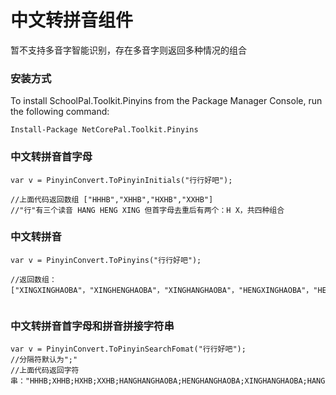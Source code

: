 # 中文转拼音组件

暂不支持多音字智能识别，存在多音字则返回多种情况的组合

### 安装方式


To install SchoolPal.Toolkit.Pinyins from the Package Manager Console, run the following command:
```
Install-Package NetCorePal.Toolkit.Pinyins
```



### 中文转拼音首字母

```
var v = PinyinConvert.ToPinyinInitials("行行好吧");

//上面代码返回数组 ["HHHB","XHHB","HXHB","XXHB"]
//"行"有三个读音 HANG HENG XING 但首字母去重后有两个：H X，共四种组合

```

### 中文转拼音
```
var v = PinyinConvert.ToPinyins("行行好吧");

//返回数组：
["XINGXINGHAOBA"，"XINGHENGHAOBA"，"XINGHANGHAOBA"，"HENGXINGHAOBA"，"HENGHENGHAOBA"，"HENGHANGHAOBA"，"HANGXINGHAOBA"，"HANGHENGHAOBA"，"HANGHANGHAOBA"]


```

### 中文转拼音首字母和拼音拼接字符串

```
var v = PinyinConvert.ToPinyinSearchFomat("行行好吧");
//分隔符默认为";"
//上面代码返回字符串："HHHB;XHHB;HXHB;XXHB;HANGHANGHAOBA;HENGHANGHAOBA;XINGHANGHAOBA;HANGHENGHAOBA;HENGHENGHAOBA;XINGHENGHAOBA;HANGXINGHAOBA;HENGXINGHAOBA;XINGXINGHAOBA"
```